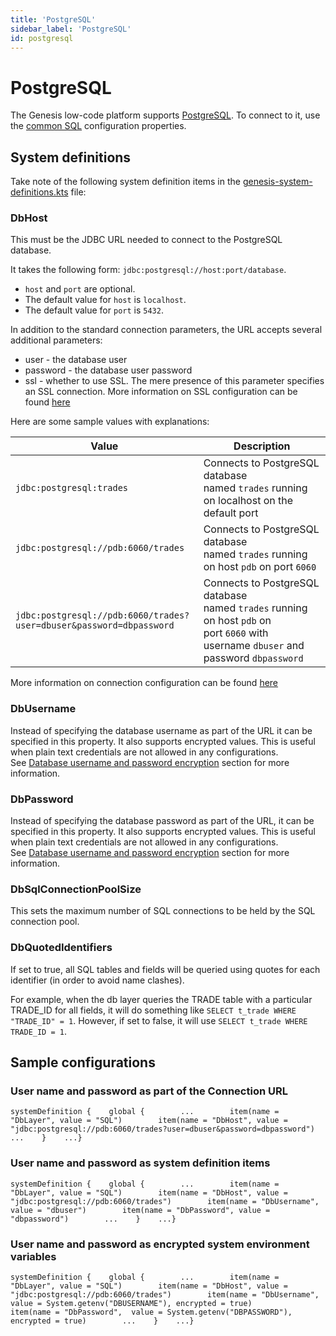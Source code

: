 ```yaml
---
title: 'PostgreSQL'
sidebar_label: 'PostgreSQL'
id: postgresql
---
```


PostgreSQL
==========

The Genesis low-code platform supports [PostgreSQL](/database/database-technology/postgresql/). To connect to it, use the [common SQL](/database/database-technology/sql/) configuration properties.

System definitions[​](/database/database-technology/postgresql/#system-definitionsdirect-link-to-heading)
--------------------------------------------------------------------------------------------------------------------------------------------------------------------------------

Take note of the following system definition items in the [genesis-system-definitions.kts](/database/database-technology/postgresql/#system-definitionsdirect-link-to-heading/) file:

### DbHost[​](/database/database-technology/postgresql/#dbhostdirect-link-to-heading)

This must be the JDBC URL needed to connect to the PostgreSQL database.

It takes the following form: `jdbc:postgresql://host:port/database`.

-   `host` and `port` are optional.
-   The default value for `host` is `localhost`.
-   The default value for `port` is `5432`.

In addition to the standard connection parameters, the URL accepts several additional parameters:

-   user - the database user
-   password - the database user password
-   ssl - whether to use SSL. The mere presence of this parameter specifies an SSL connection. More information on SSL configuration can be found [here](https://jdbc.postgresql.org/documentation/head/ssl-client.html)

Here are some sample values with explanations:

| Value | Description |
| --- | --- |
| `jdbc:postgresql:trades` | Connects to PostgreSQL database named `trades` running on localhost on the default port |
| `jdbc:postgresql://pdb:6060/trades` | Connects to PostgreSQL database named `trades` running on host `pdb` on port `6060` |
| `jdbc:postgresql://pdb:6060/trades?user=dbuser&password=dbpassword` | Connects to PostgreSQL database named `trades` running on host `pdb` on port `6060` with username `dbuser` and password `dbpassword` |

More information on connection configuration can be found [here](https://jdbc.postgresql.org/documentation/head/connect.html)

### DbUsername[​](/database/database-technology/postgresql/#dbusernamedirect-link-to-heading)

Instead of specifying the database username as part of the URL it can be specified in this property. It also supports encrypted values. This is useful when plain text credentials are not allowed in any configurations. See [Database username and password encryption](/database/database-technology/postgresql/#system-definitionsdirect-link-to-heading) section for more information.

### DbPassword[​](/database/database-technology/postgresql/#dbpassworddirect-link-to-heading)

Instead of specifying the database password as part of the URL, it can be specified in this property. It also supports encrypted values. This is useful when plain text credentials are not allowed in any configurations. See [Database username and password encryption](/database/database-technology/postgresql/#system-definitionsdirect-link-to-heading) section for more information.

### DbSqlConnectionPoolSize[​](/database/database-technology/postgresql/#dbsqlconnectionpoolsizedirect-link-to-heading)

This sets the maximum number of SQL connections to be held by the SQL connection pool.

### DbQuotedIdentifiers[​](/database/database-technology/postgresql/#dbquotedidentifiersdirect-link-to-heading)

If set to true, all SQL tables and fields will be queried using quotes for each identifier (in order to avoid name clashes).

For example, when the db layer queries the TRADE table with a particular TRADE_ID for all fields, it will do something like `SELECT t_trade WHERE "TRADE_ID" = 1`. However, if set to false, it will use `SELECT t_trade WHERE TRADE_ID = 1`.

Sample configurations[​](database/database-technology/postgresql/#sample-configurationsdirect-link-to-heading)
--------------------------------------------------------------------------------------------------------------------------------------------------------------------------------------

### User name and password as part of the Connection URL[​](/database/database-technology/postgresql/#user-name-and-password-as-system-definition-itemsdirect-link-to-heading)

```
systemDefinition {    global {        ...        item(name = "DbLayer", value = "SQL")        item(name = "DbHost", value = "jdbc:postgresql://pdb:6060/trades?user=dbuser&password=dbpassword")        ...    }    ...}
```

### User name and password as system definition items[​](/database/database-technology/postgresql/#user-name-and-password-as-system-definition-itemsdirect-link-to-heading)

```
systemDefinition {    global {        ...        item(name = "DbLayer", value = "SQL")        item(name = "DbHost", value = "jdbc:postgresql://pdb:6060/trades")        item(name = "DbUsername", value = "dbuser")        item(name = "DbPassword", value = "dbpassword")        ...    }    ...}
```

### User name and password as encrypted system environment variables[​](/database/database-technology/postgresql/#user-name-and-password-as-encrypted-system-environment-variablesdirect-link-to-heading)

```
systemDefinition {    global {        ...        item(name = "DbLayer", value = "SQL")        item(name = "DbHost", value = "jdbc:postgresql://pdb:6060/trades")        item(name = "DbUsername", value = System.getenv("DBUSERNAME"), encrypted = true)        item(name = "DbPassword",  value = System.getenv("DBPASSWORD"), encrypted = true)        ...    }    ...}
```

